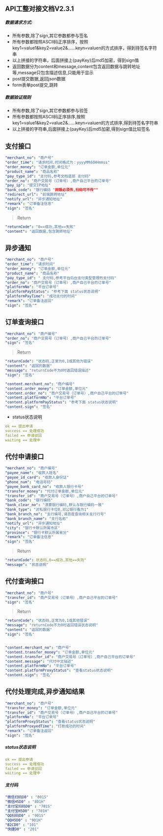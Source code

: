 

## API工整对接文档V2.3.1

  


##### 数据请求方式: 


* 所有参数,除了sign,其它参数都参与签名
* 所有参数都按照ASCII码正序排序，按照key1=value1&key2=value2&......keyn=valuen的方式排序，得到待签名字符串
* 以上拼接的字符串，后面拼接上{payKey}后md5加密，得到sign值
* 返回数据分为content和message,content包含返回数据与跳转地址等,message只包含描述信息,只能用于显示
* post提交数据,返回json数据
* form表单post提交,跳转


##### 数据验证规则


* 所有参数,除了sign,其它参数都参与验签
* 所有参数都按照ASCII码正序排序,按照key1=value1&key2=value2&......keyn=valuen的方式排序,得到待签名字符串
* 以上拼接的字符串,后面拼接上{payKey}后md5加密,得到sign值比较签名




## 支付接口

```yml 
"merchant_no": "商户号"
"order_time": "请求时间,时间格式为：yyyyMMddHHmmss"
"order_money": "订单金额,单位元"
"product_name": "商品名称"
"pay_type_id": "支付码,参考文档底部 支付码"
"order_no": "商户交易号（订单号）,商户自己平台的订单号"
"pay_ip": "提交IP地址"
"bank_code": "银行编码 "网银必须传,扫码可不传""
"redirect_url": "前端跳转地址"
"notify_url": "异步通知地址"
"remark": "订单备注信息"
"sign": "签名"
```




>Return

```yml
"returnCode": "0==成功,其他==失败"
"content": "返回数据,包含跳转地址"
```

 

## 异步通知


```yml
"merchant_no": "商户号"
"order_time": "请求时间"
"order_money": "订单金额,单位元"
"product_name": "商品名称"
"pay_type_id": " 支付码,参考平台后台支付类型管理的支付码"
"order_no": "商户交易号（订单号）,商户自己平台的订单号"
"platformNo": "平台订单号"
"platformPayStatus": "参考下面 status状态说明"
"platformPayTime": "成功支付的时间"
"remark": "订单备注返回"
"sign": "签名""
```

 

 


## 订单查询接口



```yml
"merchant_no": "商户编号"
"order_no": "商户交易号（订单号）,商户自己平台的订单号"
"sign": "签名"
```


>Return

```yml
"returnCode": "状态码,正常为0,1或其他为错误"
"content": "返回的数据"
"message": "returnCode不为0时返回错误描述"
"sign": "签名"

"content.merchant_no": "商户编号"
"content.order_money": "订单金额,单位元"
"content.order_no": "商户交易号（订单号）,商户自己平台的订单号"
"content.platformNo": "平台订单号"
"content.platformPayStatus": "参考下面 status状态说明"
"content.sign": "签名"
```

* status状态说明

```yml
ok == 提出申请
success == 处理成功
failed == 申请驳回
waiting == 处理中
```


## 代付申请接口



```yml
"merchant_no": "商户编号"
"payee_name": "收款人姓名"
"payee_id_card": "收款人身份证"
"phone_num": "电话号码"
"payee_bank_card_no": "收款人银行卡号"
"transfer_money": "代付订单金额,单位元"
"transfer_id": "商户交易号（订单号）,商户自己平台的订单号"
"bank_code": "银行编码"
"bank_clear_no": "清算银行编码,默认与银行编码一致"
"bank_type": "对私银行卡位0,对公银行看为1"
"bank_branch_no": "支行编号,请百度查询相关支行行号"
"bank_branch_name": "支行名称"
"notify_url": "异步通知地址"
"city": "银行卡默认所属市区"
"province": "银行卡默认所属省分"
"remark": "订单备注信息"
"sign": "签名"
```



>Return

```yml
"returnCode": 状态码,0==成功,其他==失败"
"message": "状态说明"
```


## 代付查询接口


```yml
"merchant_no": "商户号"
"transfer_id": "商户交易号（订单号）,商户自己平台的订单号"
"sign": "签名"
```




>Return

```yml
"returnCode": "状态码,正常为0,1或其他错误"
"message": "returnCode不为0时返回错误状态说明"
"content": "返回的数据"
"sign": "签名"


"content.merchant_no": "商户号"
"content.transfer_money": "订单金额,单位元"
"content.transfer_id": "商户交易号（订单号）,商户自己平台的订单号"
"content.message": "代付中文描述"
"content.platformNo": "平台订单号"
"content.platformProxyStatus": "查看status状态说明"
"content.sign": "签名"
```


## 代付处理完成,异步通知结果

```yml
"merchant_no": "商户号"
"transfer_money": "订单金额,单位元"
"transfer_id": "商户交易号（订单号）,商户自己平台的订单号"
"platformNo": "平台订单号"
"platformProxyStatus": "查看status状态说明"
"platformProxyedTime": "打款成功的时间"
"remark": "订单备注返回"
"sign": "签名"
```



##### status状态说明

```yml
ok == 提出申请
success == 处理成功
failed == 申请驳回
waiting == 处理中
```



##### 支付码

```yml
"微信扫码D0" : "801S"
"微信H5D0" : "801H"
"支付宝扫码D0" : "701S"
"支付宝H5D0" : "701H"
"QQ扫码D0" : "901S"
"QQH5D0" : "901H"
"B2CD0" : "101"
"快捷D0" : "201"
```



